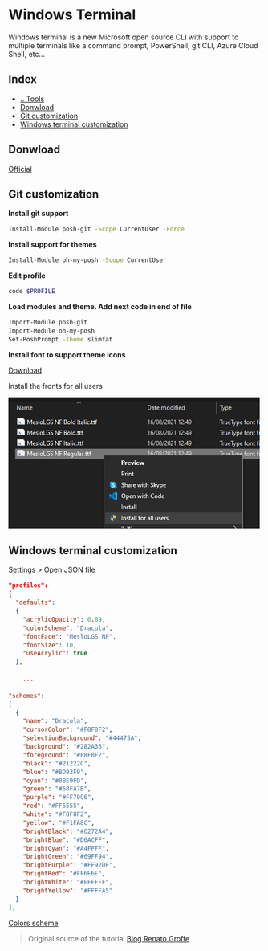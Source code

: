 # Windows Terminal
Windows terminal is a new Microsoft open source CLI with support to multiple terminals like a command prompt, PowerShell, git CLI, Azure Cloud Shell, etc...



## Index
- [.. Tools](./README.md)
- [Donwload](#donwload)
- [Git customization](#gitcustomization)
- [Windows terminal customization](#customization)



## Donwload <a name="donwload"></a>
[Official](https://docs.microsoft.com/en-us/windows/terminal/get-started)



## Git customization <a name="gitcustomization"></a>

**Install git support**
```bash
Install-Module posh-git -Scope CurrentUser -Force
```

**Install support for themes**
```bash
Install-Module oh-my-posh -Scope CurrentUser
```

**Edit profile**
```bash
code $PROFILE
```

**Load modules and theme. Add next code in end of file**
```bash
Import-Module posh-git
Import-Module oh-my-posh
Set-PoshPrompt -Theme slimfat
```

**Install font to support theme icons**

[Download](https://github.com/romkatv/dotfiles-public/tree/master/.local/share/fonts/NerdFonts)

Install the fronts for all users

![Font installation](../media/install-fronts.png "Font installation")

## Windows terminal customization <a name="customization"></a>

Settings > Open JSON file
```json
"profiles":
{
  "defaults":
  {
    "acrylicOpacity": 0.89,
    "colorScheme": "Dracula",
    "fontFace": "MesloLGS NF",
    "fontSize": 10,
    "useAcrylic": true
  },
    
    ...

"schemes":
[
  {
    "name": "Dracula",
    "cursorColor": "#F8F8F2",
    "selectionBackground": "#44475A",
    "background": "#282A36",
    "foreground": "#F8F8F2",
    "black": "#21222C",
    "blue": "#BD93F9",
    "cyan": "#8BE9FD",
    "green": "#50FA7B",
    "purple": "#FF79C6",
    "red": "#FF5555",
    "white": "#F8F8F2",
    "yellow": "#F1FA8C",
    "brightBlack": "#6272A4",
    "brightBlue": "#D6ACFF",
    "brightCyan": "#A4FFFF",
    "brightGreen": "#69FF94",
    "brightPurple": "#FF92DF",
    "brightRed": "#FF6E6E",
    "brightWhite": "#FFFFFF",
    "brightYellow": "#FFFFA5"
  }
],
```
[Colors scheme](https://draculatheme.com/windows-terminal)
> Original source of the tutorial [Blog Renato Groffe](https://renatogroffe.medium.com/dicas-de-visual-studio-code-integra%C3%A7%C3%A3o-com-git-via-terminal-e-kubernetes-templates-pt5-395819902ab7)
